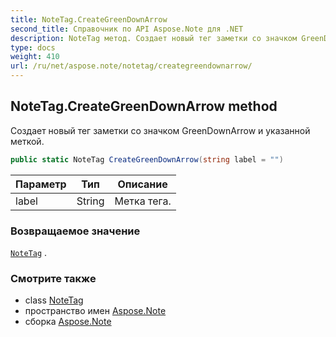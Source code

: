 ```yaml
---
title: NoteTag.CreateGreenDownArrow
second_title: Справочник по API Aspose.Note для .NET
description: NoteTag метод. Создает новый тег заметки со значком GreenDownArrow и указанной меткой.
type: docs
weight: 410
url: /ru/net/aspose.note/notetag/creategreendownarrow/
---
```

## NoteTag.CreateGreenDownArrow method

Создает новый тег заметки со значком GreenDownArrow и указанной меткой.

```csharp
public static NoteTag CreateGreenDownArrow(string label = "")
```

| Параметр | Тип | Описание |
| --- | --- | --- |
| label | String | Метка тега. |

### Возвращаемое значение

[`NoteTag`](../) .

### Смотрите также

* class [NoteTag](../)
* пространство имен [Aspose.Note](../../notetag/)
* сборка [Aspose.Note](../../../)


